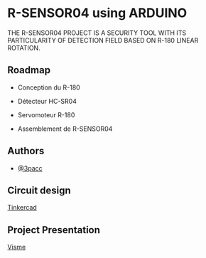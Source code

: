 
# R-SENSOR04 using ARDUINO

THE R-SENSOR04 PROJECT IS A SECURITY TOOL WITH ITS PARTICULARITY OF DETECTION FIELD BASED ON R-180 LINEAR ROTATION.


## Roadmap

- Conception du R-180

- Détecteur HC-SR04

- Servomoteur R-180

- Assemblement de R-SENSOR04 


## Authors

- [@3pacc](https://www.github.com/3pacc)


## Circuit design

[Tinkercad](https://www.tinkercad.com/things/7xAmZpgQT7S?sharecode=4Dr7jQ9T-KqrHgu9z607tAB5vEkR5FK4aM1_-oTEmNg)


## Project Presentation 
[Visme](https://my.visme.co/view/jwgp89zg-onz2g0gwgr6x5e6p)
